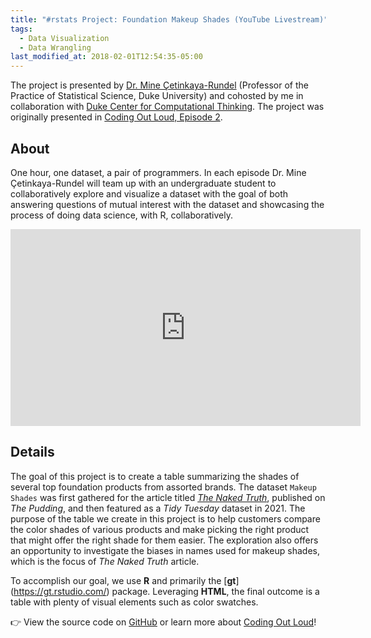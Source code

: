 ```yaml
---
title: "#rstats Project: Foundation Makeup Shades (YouTube Livestream)"
tags:
  - Data Visualization
  - Data Wrangling
last_modified_at: 2018-02-01T12:54:35-05:00
---
```


The project is presented by [Dr. Mine Çetinkaya-Rundel](https://mine-cr.com/) (Professor of the Practice of Statistical Science, Duke University) and cohosted by me in collaboration with [Duke Center for Computational Thinking](https://computationalthinking.duke.edu/). The project was originally presented in [Coding Out Loud, Episode 2](https://www.youtube.com/live/b0d4vrJqKwM?si=AwZ6-VhK7phYAcBt).

## About

One hour, one dataset, a pair of programmers. In each episode Dr. Mine Çetinkaya-Rundel will team up with an undergraduate student to collaboratively explore and visualize a dataset with the goal of both answering questions of mutual interest with the dataset and showcasing the process of doing data science, with R, collaboratively.

<div class="responsive-embed responsive-embed-16by9">
  <iframe width="560" height="315" src="https://www.youtube.com/embed/EIhMdYM_aGI?si=_9mDC4bMmEpvSK8w" title="YouTube video player" frameborder="0" allow="accelerometer; autoplay; clipboard-write; encrypted-media; gyroscope; picture-in-picture; web-share" allowfullscreen></iframe>
</div>

## Details

The goal of this project is to create a table summarizing the shades of several top foundation products from assorted brands. The dataset `Makeup Shades` was first gathered for the article titled [*The Naked Truth*](https://pudding.cool/2021/03/foundation-names/), published on *The Pudding*, and then featured as a *Tidy Tuesday* dataset in 2021. The purpose of the table we create in this project is to help customers compare the color shades of various products and make picking the right product that might offer the right shade for them easier. The exploration also offers an opportunity to investigate the biases in names used for makeup shades, which is the focus of *The Naked Truth* article.  

To accomplish our goal, we use **R** and primarily the [**gt**] (https://gt.rstudio.com/) package. Leveraging **HTML**, the final outcome is a table with plenty of visual elements such as color swatches. 

👉 View the source code on [GitHub](https://github.com/dukecct/coding-out-loud/tree/ddf934e2d3db988ce9702f199c708b4393800f26/02-makeup-shades) or learn more about [Coding Out Loud](https://dukecct.github.io/coding-out-loud/)!




